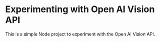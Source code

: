 # Experimenting with Open AI Vision API

This is a simple Node project to experiment with the Open AI Vision API.




